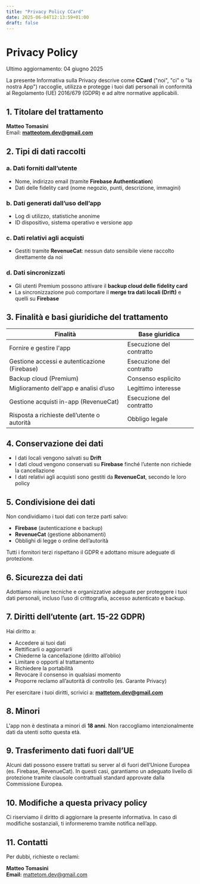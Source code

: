 ```yaml
---
title: "Privacy Policy CCard"
date: 2025-06-04T12:13:59+01:00
draft: false
---
```


# Privacy Policy

Ultimo aggiornamento: 04 giugno 2025

La presente Informativa sulla Privacy descrive come **CCard** ("noi", "ci" o "la nostra App") raccoglie, utilizza e protegge i tuoi dati personali in conformità al Regolamento (UE) 2016/679 (GDPR) e ad altre normative applicabili.

## 1. Titolare del trattamento

**Matteo Tomasini**  
Email: **matteotom.dev@gmail.com**

## 2. Tipi di dati raccolti

### a. **Dati forniti dall’utente**
- Nome, indirizzo email (tramite **Firebase Authentication**)
- Dati delle fidelity card (nome negozio, punti, descrizione, immagini)

### b. **Dati generati dall’uso dell’app**
- Log di utilizzo, statistiche anonime
- ID dispositivo, sistema operativo e versione app

### c. **Dati relativi agli acquisti**
- Gestiti tramite **RevenueCat**: nessun dato sensibile viene raccolto direttamente da noi

### d. **Dati sincronizzati**
- Gli utenti Premium possono attivare il **backup cloud delle fidelity card**
- La sincronizzazione può comportare il **merge tra dati locali (Drift)** e quelli su **Firebase**

## 3. Finalità e basi giuridiche del trattamento

| Finalità                                           | Base giuridica             |
|---------------------------------------------------|----------------------------|
| Fornire e gestire l'app                           | Esecuzione del contratto   |
| Gestione accessi e autenticazione (Firebase)      | Esecuzione del contratto   |
| Backup cloud (Premium)                            | Consenso esplicito         |
| Miglioramento dell'app e analisi d’uso            | Legittimo interesse        |
| Gestione acquisti in-app (RevenueCat)             | Esecuzione del contratto   |
| Risposta a richieste dell’utente o autorità       | Obbligo legale             |

## 4. Conservazione dei dati

- I dati locali vengono salvati su **Drift**
- I dati cloud vengono conservati su **Firebase** finché l’utente non richiede la cancellazione
- I dati relativi agli acquisti sono gestiti da **RevenueCat**, secondo le loro policy

## 5. Condivisione dei dati

Non condividiamo i tuoi dati con terze parti salvo:

- **Firebase** (autenticazione e backup)
- **RevenueCat** (gestione abbonamenti)
- Obblighi di legge o ordine dell’autorità

Tutti i fornitori terzi rispettano il GDPR e adottano misure adeguate di protezione.

## 6. Sicurezza dei dati

Adottiamo misure tecniche e organizzative adeguate per proteggere i tuoi dati personali, incluso l’uso di crittografia, accesso autenticato e backup.

## 7. Diritti dell’utente (art. 15-22 GDPR)

Hai diritto a:

- Accedere ai tuoi dati
- Rettificarli o aggiornarli
- Chiederne la cancellazione (diritto all’oblio)
- Limitare o opporti al trattamento
- Richiedere la portabilità
- Revocare il consenso in qualsiasi momento
- Proporre reclamo all’autorità di controllo (es. Garante Privacy)

Per esercitare i tuoi diritti, scrivici a: **mattetom.dev@gmail.com**

## 8. Minori

L'app non è destinata a minori di **18 anni**. Non raccogliamo intenzionalmente dati da utenti sotto questa età.

## 9. Trasferimento dati fuori dall’UE

Alcuni dati possono essere trattati su server al di fuori dell’Unione Europea (es. Firebase, RevenueCat). In questi casi, garantiamo un adeguato livello di protezione tramite clausole contrattuali standard approvate dalla Commissione Europea.

## 10. Modifiche a questa privacy policy

Ci riserviamo il diritto di aggiornare la presente informativa. In caso di modifiche sostanziali, ti informeremo tramite notifica nell’app.

## 11. Contatti

Per dubbi, richieste o reclami:

**Matteo Tomasini**  
**Email:** mattetom.dev@gmail.com

